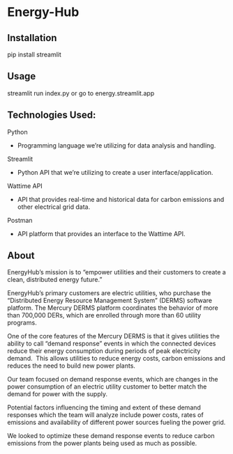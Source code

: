 # Energy-Hub

## Installation
pip install streamlit

## Usage
streamlit run index.py
or go to energy.streamlit.app

## Technologies Used:
Python
- Programming language we’re utilizing for data analysis and handling.

Streamlit
- Python API that we’re utilizing to create a user interface/application.

Wattime API
- API that provides real-time and historical data for carbon emissions and other electrical grid data.

Postman
- API platform that provides an interface to the Wattime API.

## About
EnergyHub’s mission is to “empower utilities and their customers to create a clean, distributed energy future.” 

EnergyHub’s primary customers are electric utilities, who purchase the “Distributed Energy Resource Management System” (DERMS) software platform. The Mercury DERMS platform coordinates the behavior of more than 700,000 DERs, which are enrolled through more than 60 utility programs. 

One of the core features of the Mercury DERMS is that it gives utilities the ability to call “demand response” events in which the connected devices reduce their energy consumption during periods of peak electricity demand.  This allows utilities to reduce energy costs, carbon emissions and reduces the need to build new power plants.

Our team focused on demand response events, which are changes in the power consumption of an electric utility customer to better match the demand for power with the supply.

Potential factors influencing the timing and extent of these demand responses which the team will analyze include power costs, rates of emissions and availability of different power sources fueling the power grid.

We looked to optimize these demand response events to reduce carbon emissions from the power plants being used as much as possible.
